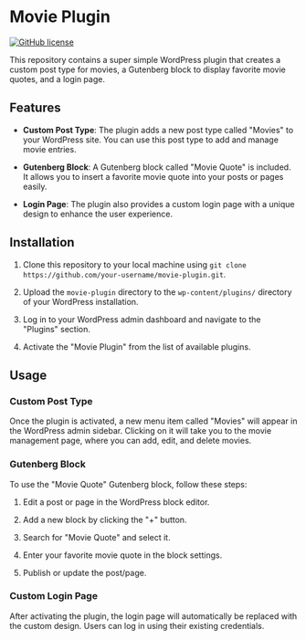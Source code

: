 # Movie Plugin

[![GitHub license](https://img.shields.io/badge/version-1.0.0-orange)](https://github.com/dngstudio/q-assignment/LICENSE)



This repository contains a super simple WordPress plugin that creates a custom post type for movies, a Gutenberg block to display favorite movie quotes, and a login page.

## Features

- **Custom Post Type**: The plugin adds a new post type called "Movies" to your WordPress site. You can use this post type to add and manage movie entries.

- **Gutenberg Block**: A Gutenberg block called "Movie Quote" is included. It allows you to insert a favorite movie quote into your posts or pages easily.

- **Login Page**: The plugin also provides a custom login page with a unique design to enhance the user experience.

## Installation

1. Clone this repository to your local machine using `git clone https://github.com/your-username/movie-plugin.git`.

2. Upload the `movie-plugin` directory to the `wp-content/plugins/` directory of your WordPress installation.

3. Log in to your WordPress admin dashboard and navigate to the "Plugins" section.

4. Activate the "Movie Plugin" from the list of available plugins.

## Usage

### Custom Post Type

Once the plugin is activated, a new menu item called "Movies" will appear in the WordPress admin sidebar. Clicking on it will take you to the movie management page, where you can add, edit, and delete movies.

### Gutenberg Block

To use the "Movie Quote" Gutenberg block, follow these steps:

1. Edit a post or page in the WordPress block editor.

2. Add a new block by clicking the "+" button.

3. Search for "Movie Quote" and select it.

4. Enter your favorite movie quote in the block settings.

5. Publish or update the post/page.

### Custom Login Page

After activating the plugin, the login page will automatically be replaced with the custom design. Users can log in using their existing credentials.

